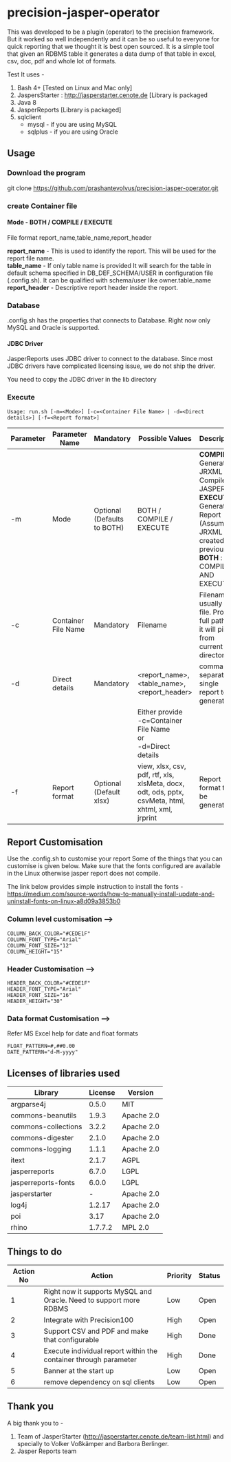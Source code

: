 # precision-jasper-operator
This was developed to be a plugin (operator) to the precision framework. But it worked so well independently and it can be so useful to everyone for quick reporting that we thought it is best open sourced.
It is a simple tool that given an RDBMS table it generates a data dump of that table in excel, csv, doc, pdf and whole lot of formats.

Test
It uses -
1) Bash 4+ [Tested on Linux and Mac only]
2) JaspersStarter : http://jasperstarter.cenote.de [Library is packaged
3) Java 8
4) JasperReports [Library is packaged]
5) sqlclient
   * mysql - if you are using MySQL
   * sqlplus - if you are using Oracle

## Usage
### Download the program
git clone https://github.com/prashantevolvus/precision-jasper-operator.git
### create Container file
#### Mode - BOTH / COMPILE / EXECUTE
File format
report_name,table_name,report_header

**report_name** - This is used to identify the report. This will be used for the  report file name.  
**table_name** - If only table name is provided It will search for the table in default schema specified in DB_DEF_SCHEMA/USER in configuration file (.config.sh).
It can be qualified with schema/user like owner.table_name\
**report_header** - Descriptive report header inside the report.


### Database
.config.sh has the properties that connects to Database.
Right now only MySQL and Oracle is supported.
#### JDBC Driver
JasperReports uses JDBC driver to connect to the database. Since most JDBC drivers have complicated licensing issue, we do not ship the driver.

You need to copy the JDBC driver in the lib directory

### Execute
`Usage: run.sh [-m=<Mode>] [-c=<Container File Name> | -d=<Direct details>] [-f=<Report format>] `  

|Parameter|Parameter Name|Mandatory|Possible Values|Description|
|-----|--------------|---------|---------------|-----------|
|-m|Mode|Optional (Defaults to BOTH)|BOTH / COMPILE / EXECUTE | **COMPILE** : Generates JRXML and Compiles to JASPER <br/> **EXECUTE** : Generates Report (Assumes JRXML was created previously) <br/> **BOTH** : COMPILES AND EXECUTES|
|-c|Container File Name|Mandatory|Filename|Filename usually .reg file. Provide full path or it will pick from current directory|
|-d|Direct details|Mandatory|<report_name>,<table_name>,<report_header>|comma separated single report to be generated|
||||Either provide <br/> -c=Container File Name <br/> or <br/> -d=Direct details|
|-f|Report format|Optional (Default xlsx)|view, xlsx, csv, pdf, rtf, xls, xlsMeta,  docx, odt, ods, pptx, csvMeta, html, xhtml, xml, jrprint|Report format to be generated|




## Report Customisation
Use the .config.sh to customise your report
Some of the things that you can customise is given below.
Make sure that the fonts configured are available in the Linux otherwise jasper report does not compile.

The link below provides simple instruction to install the fonts -
https://medium.com/source-words/how-to-manually-install-update-and-uninstall-fonts-on-linux-a8d09a3853b0


### Column level customisation -->
```
COLUMN_BACK_COLOR="#CEDE1F"
COLUMN_FONT_TYPE="Arial"
COLUMN_FONT_SIZE="12"
COLUMN_HEIGHT="15"
```
### Header Customisation -->
```
HEADER_BACK_COLOR="#CEDE1F"
HEADER_FONT_TYPE="Arial"
HEADER_FONT_SIZE="16"
HEADER_HEIGHT="30"
```
### Data format Customisation -->
Refer MS Excel help for date and float formats
```
FLOAT_PATTERN=#,##0.00
DATE_PATTERN="d-M-yyyy"
```
## Licenses of libraries used
|Library|License|Version|
|-------|-------|-------|
|argparse4j|0.5.0|MIT|
|commons-beanutils|1.9.3|Apache 2.0|
|commons-collections|3.2.2|Apache 2.0|
|commons-digester|2.1.0|Apache 2.0|
|commons-logging|1.1.1|Apache 2.0|
|itext|2.1.7|AGPL|
|jasperreports|6.7.0|LGPL|
|jasperreports-fonts|6.0.0|LGPL|
|jasperstarter|-|Apache 2.0|
|log4j|1.2.17|Apache 2.0|
|poi|3.17|Apache 2.0|
|rhino|1.7.7.2|MPL 2.0|

## Things to do
|Action No|Action|Priority|Status|
|---------|------|--------|------|
|1| Right now it supports MySQL and Oracle. Need to support more RDBMS|Low|Open|
|2| Integrate with Precision100|High|Open|
|3| Support CSV and PDF and make that configurable|High|Done|
|4| Execute individual report within the container through parameter|High|Done|
|5| Banner at the start up|Low|Open|
|6| remove dependency on sql clients|Low|Open|

## Thank you
A big thank you to -
1) Team of JasperStarter (http://jasperstarter.cenote.de/team-list.html) and specially to Volker Voßkämper and Barbora Berlinger.
2) Jasper Reports team

